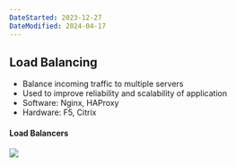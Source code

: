 ```yaml
---
DateStarted: 2023-12-27
DateModified: 2024-04-17
---
```


## Load Balancing

- Balance incoming traffic to multiple servers
- Used to improve reliability and scalability of application
- Software: Nginx, HAProxy
- Hardware: F5, Citrix

#### Load Balancers

![](https://cdn.jsdelivr.net/gh/jenniferwonder/bimg/full-stack/Pasted-image-20230315164956.png)
